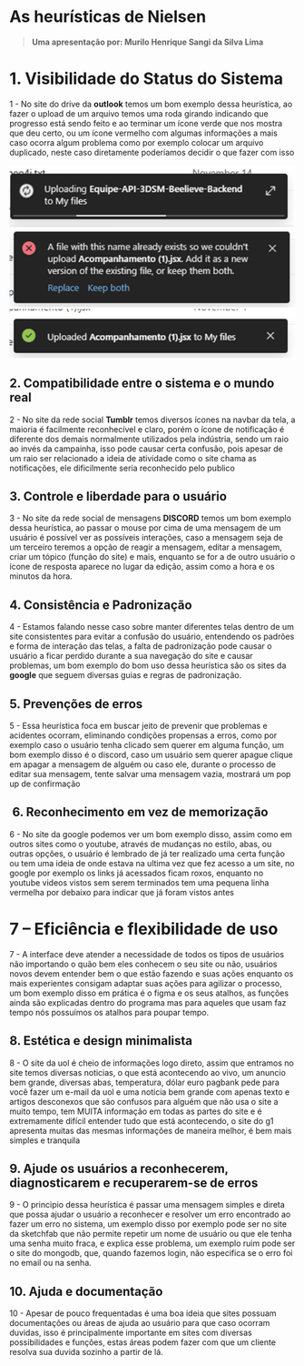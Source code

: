 # As heurísticas de Nielsen

> **Uma apresentação por: Murilo Henrique Sangi da Silva Lima​**


# 1. Visibilidade do Status do Sistema

1 - No site do drive da **outlook** temos um bom exemplo dessa heurística, ao fazer o upload de um arquivo temos uma roda girando indicando que progresso está sendo feito e ao terminar um ícone verde que nos mostra que deu certo, ou um ícone vermelho com algumas informações a mais caso ocorra algum problema como por exemplo colocar um arquivo duplicado, neste caso diretamente poderíamos decidir o que fazer com isso​
 
![1](./heuristicas%20imagens/1/1%2C1.png)
![1](./heuristicas%20imagens/1/1%2C2.png)
![1](./heuristicas%20imagens/1/1%2C3.png)
## 2. Compatibilidade entre o sistema e o mundo real

2 -   No site da rede social **Tumblr** temos diversos ícones na navbar da tela, a maioria é facilmente reconhecível e claro, porém o ícone de notificação é diferente dos demais normalmente utilizados pela indústria, sendo um raio ao invés da campainha, isso pode causar certa confusão, pois apesar de um raio ser relacionado a ideia de atividade como o site chama as notificações, ele dificilmente seria reconhecido pelo publico​

## 3. Controle e liberdade para o usuário
3 - No site da rede social de mensagens **DISCORD** temos um bom exemplo dessa heurística, ao passar o mouse por cima de uma mensagem de um usuário é possível ver as possíveis interações, caso a mensagem seja de um terceiro teremos a opção de reagir a mensagem, editar a mensagem, criar um tópico (função do site) e mais, enquanto se for a de outro usuário o ícone de resposta aparece no lugar da edição, assim como a hora e os minutos da hora.
## 4. Consistência e Padronização
4  -   Estamos falando nesse caso sobre manter diferentes telas dentro de um site consistentes para evitar a confusão do usuário, entendendo os padrões e forma de interação das telas, a falta de padronização pode causar o usuário a ficar perdido durante a sua navegação do site e causar problemas, um bom exemplo do bom uso dessa heurística são os sites da **google** que seguem diversas guias e regras de padronização. ​

## 5. Prevenções de erros

5  -   Essa heurística foca em buscar jeito de prevenir que problemas e acidentes ocorram, eliminando condições propensas a erros, como por exemplo caso o usuário tenha clicado sem querer em alguma função, um bom exemplo disso é o discord, caso um usuário sem querer apague clique em apagar a mensagem de alguém ou caso ele, durante o processo de editar sua mensagem, tente salvar uma mensagem vazia, mostrará um pop up de confirmação​

## ​  6. Reconhecimento em vez de memorização

6 -   No site da google podemos ver um bom exemplo disso, assim como em outros sites como o youtube, através de mudanças no estilo, abas, ou outras opções, o usuário é lembrado de já ter realizado uma certa função ou tem uma ideia de onde estava na ultima vez que fez acesso a um site, no google por exemplo os links já acessados ficam roxos, enquanto no youtube videos vistos sem serem terminados tem uma pequena linha vermelha por debaixo para indicar que já foram vistos antes​


# 7 – Eficiência e flexibilidade de uso


7 - A interface deve atender a necessidade de todos os tipos de usuários não importando o quão bem eles conhecem o seu site ou não, usuários novos devem entender bem o que estão fazendo e suas ações enquanto os mais experientes consigam adaptar suas ações para agilizar o processo, um bom exemplo disso em prática é o figma e os seus atalhos, as funções ainda são explicadas dentro do programa mas para aqueles que usam faz tempo nós possuímos os atalhos para poupar tempo.​

## 8. Estética e design minimalista

8 - O site da uol é cheio de informações logo direto, assim que entramos no site temos diversas noticias, o que está acontecendo ao vivo, um anuncio bem grande, diversas abas, temperatura, dólar euro pagbank pede para você fazer um e-mail da uol e uma noticia bem grande com apenas texto e artigos desconexos que são confusos para alguém que não usa o site a muito tempo, tem MUITA informação em todas as partes do site e é extremamente difícil entender tudo que está acontecendo, o site do g1 apresenta muitas das mesmas informações de maneira melhor, é bem mais simples e tranquila

## 9. Ajude os usuários a reconhecerem, diagnosticarem e recuperarem-se de erros

9 -   O principio dessa heurística é passar uma mensagem simples e direta que possa ajudar o usuário a reconhecer e resolver um erro encontrado ao fazer um erro no sistema, um exemplo disso por exemplo pode ser no site da sketchfab que não permite repetir um nome de usuário ou que ele tenha uma senha muito fraca, e explica esse problema, um exemplo ruim pode ser o site do mongodb, que, quando fazemos login, não especifica se o erro foi no email ou na senha.​

## 10. Ajuda e documentação


10 -   Apesar de pouco frequentadas é uma boa ideia que sites possuam documentações ou áreas de ajuda ao usuário para que caso ocorram duvidas, isso é principalmente importante em sites com diversas possibilidades e funções, estas áreas podem fazer com que um cliente resolva sua duvida sozinho a partir de lá.​
